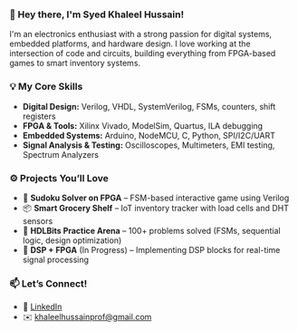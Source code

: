 ### 👋 Hey there, I'm Syed Khaleel Hussain!

I'm an electronics enthusiast with a strong passion for digital systems, embedded platforms, and hardware design. I love working at the intersection of code and circuits, building everything from FPGA-based games to smart inventory systems.

### 💡 My Core Skills
- **Digital Design:** Verilog, VHDL, SystemVerilog, FSMs, counters, shift registers
- **FPGA & Tools:** Xilinx Vivado, ModelSim, Quartus, ILA debugging
- **Embedded Systems:** Arduino, NodeMCU, C, Python, SPI/I2C/UART
- **Signal Analysis & Testing:** Oscilloscopes, Multimeters, EMI testing, Spectrum Analyzers

### ⚙️ Projects You’ll Love
- 🔢 **Sudoku Solver on FPGA** – FSM-based interactive game using Verilog
- 📦 **Smart Grocery Shelf** – IoT inventory tracker with load cells and DHT sensors
- 🧠 **HDLBits Practice Arena** – 100+ problems solved (FSMs, sequential logic, design optimization)
- 📶 **DSP + FPGA** (In Progress) – Implementing DSP blocks for real-time signal processing

### 📫 Let’s Connect!
- 💼 [LinkedIn](https://www.linkedin.com/in/syed-khaleel-hussain)
- ✉️ khaleelhussainprof@gmail.com
